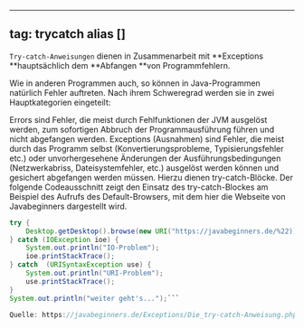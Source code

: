 
---
tag: trycatch
alias []
---

`Try-catch-Anweisungen` dienen in Zusammenarbeit mit **Exceptions **hauptsächlich dem **Abfangen **von Programmfehlern.

Wie in anderen Programmen auch, so können in Java-Programmen natürlich Fehler auftreten. Nach ihrem Schweregrad werden sie in zwei Hauptkategorien eingeteilt:

Errors sind Fehler, die meist durch Fehlfunktionen der JVM ausgelöst werden, zum sofortigen Abbruch der Programmausführung führen und nicht abgefangen werden.
Exceptions (Ausnahmen) sind Fehler, die meist durch das Programm selbst (Konvertierungsprobleme, Typisierungsfehler etc.) oder unvorhergesehene Änderungen der Ausführungsbedingungen (Netzwerkabriss, Dateisystemfehler, etc.) ausgelöst werden können und gesichert abgefangen werden müssen. Hierzu dienen try-catch-Blöcke.
Der folgende Codeausschnitt zeigt den Einsatz des try-catch-Blockes am Beispiel des Aufrufs des Default-Browsers, mit dem hier die Webseite von Javabeginners dargestellt wird.

```java
try {
    Desktop.getDesktop().browse(new URI("https://javabeginners.de/%22));
} catch (IOException ioe) {
    System.out.println("IO-Problem");
    ioe.printStackTrace();
} catch  (URISyntaxException use) {
    System.out.println("URI-Problem");
    use.printStackTrace();
}
System.out.println("weiter geht's...");```

Quelle: https://javabeginners.de/Exceptions/Die_try-catch-Anweisung.php
